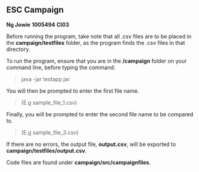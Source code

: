 ESC Campaign
------------
**Ng Jowie**
**1005494**
**CI03**

Before running the program, take note that all .csv files are to be placed in the **campaign/testfiles** folder, as the program finds the .csv files in that directory.

To run the program, ensure that you are in the **/campaign** folder on your command line, before typing the command:
> java -jar testapp.jar

You will then be prompted to enter the first file name. 
> (E.g sample_file_1.csv)

Finally, you will be prompted to enter the second file name to be compared to.
> (E.g sample_file_3.csv)

If there are no errors, the output file, **output.csv**, will be exported to **campaign/testfiles/output.csv**.

Code files are found under **campaign/src/campaignfiles**.
